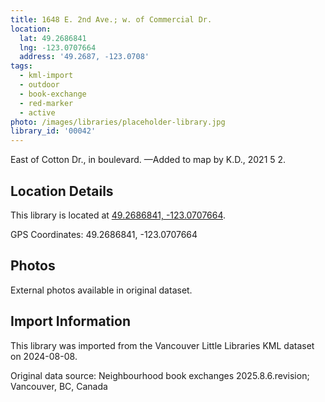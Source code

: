```yaml
---
title: 1648 E. 2nd Ave.; w. of Commercial Dr.
location:
  lat: 49.2686841
  lng: -123.0707664
  address: '49.2687, -123.0708'
tags:
  - kml-import
  - outdoor
  - book-exchange
  - red-marker
  - active
photo: /images/libraries/placeholder-library.jpg
library_id: '00042'
---
```

East of Cotton Dr., in boulevard.
—Added to map by K.D., 2021 5 2.

## Location Details

This library is located at [49.2686841, -123.0707664](https://www.google.com/maps?q=49.2686841,-123.0707664).

GPS Coordinates: 49.2686841, -123.0707664

## Photos

External photos available in original dataset.

## Import Information

This library was imported from the Vancouver Little Libraries KML dataset on 2024-08-08.

Original data source: Neighbourhood book exchanges 2025.8.6.revision; Vancouver, BC, Canada
